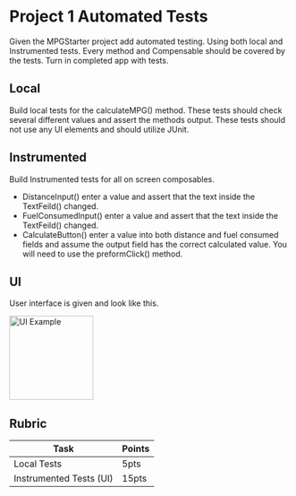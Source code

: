 # Project 1 Automated Tests

Given the MPGStarter project add automated testing. Using both local and Instrumented tests. Every method and Compensable should be covered by the tests. Turn in completed app with tests.

## Local

Build local tests for the calculateMPG() method. These tests should check several different values and assert the methods output. These tests should not use any UI elements and should utilize JUnit.

## Instrumented

Build Instrumented tests for all on screen composables.

-   DistanceInput() enter a value and assert that the text inside the TextFeild() changed.
-   FuelConsumedInput() enter a value and assert that the text inside the TextFeild() changed.
-   CalculateButton() enter a value into both distance and fuel consumed fields and assume the output field has the correct calculated value. You will need to use the preformClick() method.

## UI

User interface is given and look like this. 

<img src="./instructions/UI.png" alt="UI Example" style="width: 150px">

## Rubric

| Task                    | Points |
| ----------------------- | ------ |
| Local Tests             | 5pts   |
| Instrumented Tests (UI) | 15pts  |
